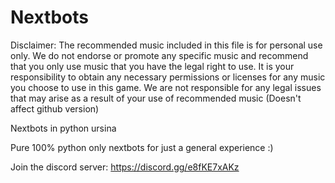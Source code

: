 # Nextbots
Disclaimer: The recommended music included in this file is for personal use only. We do not endorse or promote any specific music and recommend that you only use music that you have the legal right to use. It is your responsibility to obtain any necessary permissions or licenses for any music you choose to use in this game. We are not responsible for any legal issues that may arise as a result of your use of recommended music (Doesn't affect github version)

Nextbots in python ursina

Pure 100% python only nextbots for just a general experience :)


Join the discord server: https://discord.gg/e8fKE7xAKz
